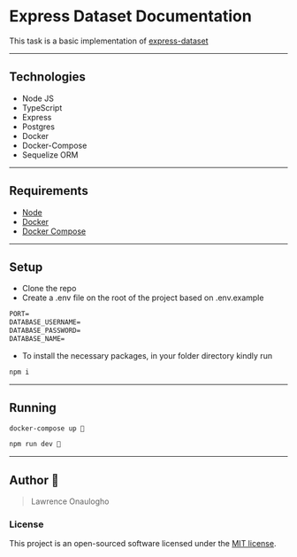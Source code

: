 # Express Dataset Documentation

This task is a basic implementation of [express-dataset](https://github.com/ben-x/express-dataset)

---

## Technologies

- Node JS
- TypeScript
- Express
- Postgres
- Docker
- Docker-Compose
- Sequelize ORM

---

## Requirements

- [Node](https://nodejs.org/)
- [Docker](https://www.docker.com/)
- [Docker Compose](https://docs.docker.com/compose/install/)

---

## Setup

- Clone the repo
- Create a .env file on the root of the project based on .env.example

```markdown
PORT=
DATABASE_USERNAME=
DATABASE_PASSWORD=
DATABASE_NAME=
```

- To install the necessary packages, in your folder directory kindly run

```markdown
npm i
```

---

## Running

```markdown
docker-compose up 🚀
```

```markdown
npm run dev 🚀
```

---

## Author 🚀

> Lawrence Onaulogho

### License

This project is an open-sourced software licensed under the [MIT license](https://github.com/busayo/meanmap/blob/master/LICENSE).
